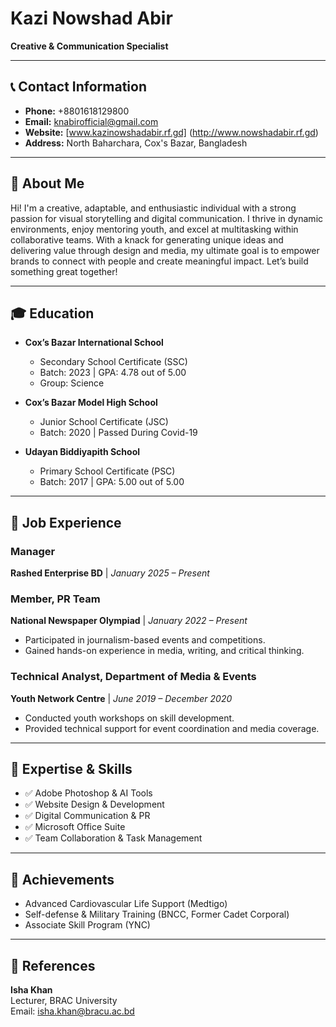 # Kazi Nowshad Abir

**Creative & Communication Specialist**

---

## 📞 Contact Information
- **Phone:** +8801618129800
- **Email:** knabirofficial@gmail.com
- **Website:** [www.kazinowshadabir.rf.gd] (http://www.nowshadabir.rf.gd)
- **Address:** North Baharchara, Cox's Bazar, Bangladesh

---

## 👋 About Me
Hi! I'm a creative, adaptable, and enthusiastic individual with a strong passion for visual storytelling and digital communication. I thrive in dynamic environments, enjoy mentoring youth, and excel at multitasking within collaborative teams. With a knack for generating unique ideas and delivering value through design and media, my ultimate goal is to empower brands to connect with people and create meaningful impact. Let’s build something great together!

---

## 🎓 Education
- **Cox’s Bazar International School**
  - Secondary School Certificate (SSC)
  - Batch: 2023 | GPA: 4.78 out of 5.00
  - Group: Science

- **Cox’s Bazar Model High School**
  - Junior School Certificate (JSC)
  - Batch: 2020 | Passed During Covid-19

- **Udayan Biddiyapith School**
  - Primary School Certificate (PSC)
  - Batch: 2017 | GPA: 5.00 out of 5.00

---

## 💼 Job Experience

### Manager  
**Rashed Enterprise BD** | *January 2025 – Present*  

### Member, PR Team  
**National Newspaper Olympiad** | *January 2022 – Present*  
- Participated in journalism-based events and competitions.  
- Gained hands-on experience in media, writing, and critical thinking.

### Technical Analyst, Department of Media & Events  
**Youth Network Centre** | *June 2019 – December 2020*  
- Conducted youth workshops on skill development.  
- Provided technical support for event coordination and media coverage.

---

## 🧠 Expertise & Skills
- ✅ Adobe Photoshop & AI Tools  
- ✅ Website Design & Development  
- ✅ Digital Communication & PR  
- ✅ Microsoft Office Suite  
- ✅ Team Collaboration & Task Management

---

## 🏅 Achievements
- Advanced Cardiovascular Life Support (Medtigo)  
- Self-defense & Military Training (BNCC, Former Cadet Corporal)  
- Associate Skill Program (YNC)

---

## 🧾 References

**Isha Khan**  
Lecturer, BRAC University  
Email: isha.khan@bracu.ac.bd
